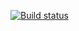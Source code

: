 [![Build status](https://ci.appveyor.com/api/projects/status/b343ubmk9rs99qh6?svg=true)](https://ci.appveyor.com/project/solarlime/ajs-homework-7-1)
